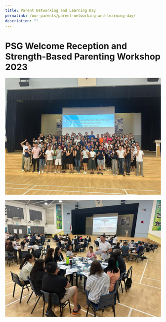 ```yaml
---
title: Parent Networking and Learning Day
permalink: /our-parents/parent-networking-and-learning-day/
description: ""
---
```

# PSG Welcome Reception and Strength-Based Parenting Workshop 2023

![](/images/2023%20parent%20networking%20learning%201.jpg)

![](/images/2023%20parent%20networking%20learning%202.jpg)